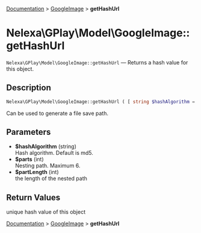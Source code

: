 [Documentation](../../README.md) > [GoogleImage](README.md) > **getHashUrl**

# Nelexa\GPlay\Model\GoogleImage::getHashUrl
`Nelexa\GPlay\Model\GoogleImage::getHashUrl` — Returns a hash value for this object.

## Description
```php
Nelexa\GPlay\Model\GoogleImage::getHashUrl ( [ string $hashAlgorithm = "md5" ] [, int $parts = 0 ] [, int $partLength = 2 ] ) : string
```
Can be used to generate a file save path.

## Parameters
* **$hashAlgorithm** (string)  
Hash algorithm. Default is md5.
* **$parts** (int)  
Nesting path. Maximum 6.
* **$partLength** (int)  
the length of the nested path

## Return Values
unique hash value of this object

[Documentation](../../README.md) > [GoogleImage](README.md) > **getHashUrl**
